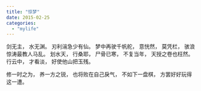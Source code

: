 ```yaml
---
title: "惊梦"
date: 2015-02-25
categories: 
  - "mylife"
---
```


剑无主， 水无渊。 刃利湍急少有仙。 梦中再驶千帆舵， 意恍然， 莫凭栏， 骇浪惊涛最教人马乱。 划水天， 行桑耶， 尸骨已寒， 不复当年， 天授之卷也枉然。 行云中， 才看淡， 好使他山把玉残。

修一时之为， 养一方之锐， 也将败在自己戾气， 不如下一盘棋， 方罢好好玩得这一遭。

